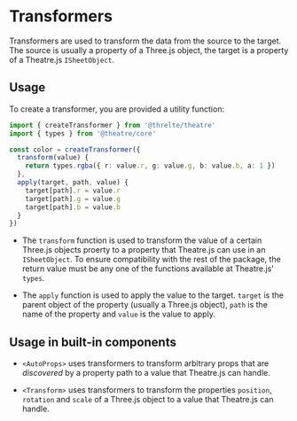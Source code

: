 # Transformers

Transformers are used to transform the data from the source to the target. The source is usually a property of a Three.js object, the target is a property of a Theatre.js `ISheetObject`.

## Usage

To create a transformer, you are provided a utility function:

```ts
import { createTransformer } from '@threlte/theatre'
import { types } from '@theatre/core'

const color = createTransformer({
  transform(value) {
    return types.rgba({ r: value.r, g: value.g, b: value.b, a: 1 })
  },
  apply(target, path, value) {
    target[path].r = value.r
    target[path].g = value.g
    target[path].b = value.b
  }
})
```

- The `transform` function is used to transform the value of a certain Three.js objects proerty to a property that Theatre.js can use in an `ISheetObject`. To ensure compatibility with the rest of the package, the return value must be any one of the functions available at Theatre.js' `types`.

- The `apply` function is used to apply the value to the target. `target` is the parent object of the property (usually a Three.js object), `path` is the name of the property and `value` is the value to apply.

## Usage in built-in components

- `<AutoProps>` uses transformers to transform arbitrary props that are *discovered* by a property path to a value that Theatre.js can handle.

- `<Transform>` uses transformers to transform the properties `position`, `rotation` and `scale` of a Three.js object to a value that Theatre.js can handle.
